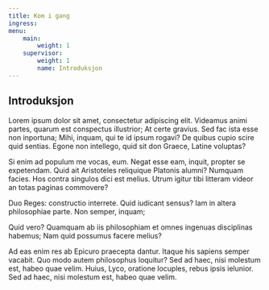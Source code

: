 ```yaml
---
title: Kom i gang
ingress: 
menu:
    main:
        weight: 1
    supervisor:
        weight: 1
        name: Introduksjon
---
```


## Introduksjon

Lorem ipsum dolor sit amet, consectetur adipiscing elit. Videamus animi partes, quarum est conspectus illustrior; At certe gravius. Sed fac ista esse non inportuna; Mihi, inquam, qui te id ipsum rogavi? De quibus cupio scire quid sentias. Egone non intellego, quid sit don Graece, Latine voluptas? 

Si enim ad populum me vocas, eum. Negat esse eam, inquit, propter se expetendam. Quid ait Aristoteles reliquique Platonis alumni? Numquam facies. Hos contra singulos dici est melius. Utrum igitur tibi litteram videor an totas paginas commovere? 

Duo Reges: constructio interrete. Quid iudicant sensus? Iam in altera philosophiae parte. Non semper, inquam; 

Quid vero? Quamquam ab iis philosophiam et omnes ingenuas disciplinas habemus; Nam quid possumus facere melius? 

Ad eas enim res ab Epicuro praecepta dantur. Itaque his sapiens semper vacabit. Quo modo autem philosophus loquitur? Sed ad haec, nisi molestum est, habeo quae velim. Huius, Lyco, oratione locuples, rebus ipsis ielunior. Sed ad haec, nisi molestum est, habeo quae velim. 

